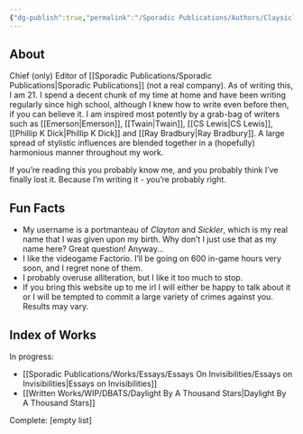```yaml
---
{"dg-publish":true,"permalink":"/Sporadic Publications/Authors/Claysicle/"}
---
```




## About
Chief (only) Editor of [[Sporadic Publications/Sporadic Publications\|Sporadic Publications]] (not a real company).
As of writing this, I am 21. I spend a decent chunk of my time at home and have been writing regularly since high school, although I knew how to write even before then, if you can believe it. I am inspired most potently by a grab-bag of writers such as [[Emerson\|Emerson]], [[Twain\|Twain]], [[CS Lewis\|CS Lewis]], [[Phillip K Dick\|Phillip K Dick]] and [[Ray Bradbury\|Ray Bradbury]]. A large spread of stylistic influences are blended together in a (hopefully) harmonious manner throughout my work.
 
 If you’re reading this you probably know me, and you probably think I’ve finally lost it. Because I’m writing it - you’re probably right.

## Fun Facts

- My username is a portmanteau of *Clayton* and *Sickler*, which is my real name that I was given upon my birth. Why don’t I just use that as my name here? Great question! Anyway… 
- I like the videogame Factorio. I’ll be going on 600 in-game hours very soon, and I regret none of them.
- I probably overuse alliteration, but I like it too much to stop.
- If you bring this website up to me irl I will either be happy to talk about it or I will be tempted to commit a large variety of crimes against you. Results may vary.

## Index of Works

In progress:
- [[Sporadic Publications/Works/Essays/Essays On Invisibilities/Essays on Invisibilities\|Essays on Invisibilities]]
- [[Written Works/WIP/DBATS/Daylight By A Thousand Stars\|Daylight By A Thousand Stars]]

Complete:
[empty list]